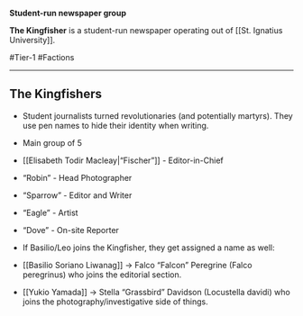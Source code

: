 **Student-run newspaper group**

**The Kingfisher** is a student-run newspaper operating out of [[St. Ignatius University]].

#Tier-1 #Factions 

---
## The Kingfishers

- Student journalists turned revolutionaries (and potentially martyrs). They use pen names to hide their identity when writing. 
- Main group of 5
- [[Elisabeth Todir Macleay|“Fischer”]] - Editor-in-Chief
- “Robin” - Head Photographer
- “Sparrow” - Editor and Writer
- “Eagle” - Artist
- “Dove” - On-site Reporter

- If Basilio/Leo joins the Kingfisher, they get assigned a name as well:

- [[Basilio Soriano Liwanag]] -> Falco “Falcon” Peregrine (Falco peregrinus) who joins the editorial section.
    
- [[Yukio Yamada]] -> Stella “Grassbird” Davidson (Locustella davidi) who joins the photography/investigative side of things.